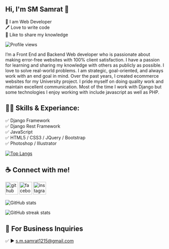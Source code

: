 ## Hi, I'm SM Samrat 👋
<p>
👑 I am Web Developer <br> 
🖊️ Love to write code <br> 
🎤 Like to share my knowledge </p> 

![Profile views](https://gpvc.arturio.dev/smsamrat) 

I’m a Front End and Backend Web developer who is passionate about making error-free websites with 100% client satisfaction. I have a passion for learning and sharing my knowledge with others as publicly as possible. I love to solve real-world problems. I am strategic, goal-oriented, and always work with an end goal in mind. Over the past years, I created ecommerce websites for my University project. I pride myself on doing quality work and maintain excellent communication. Most of the time I work with Django but some technologies I enjoy working with include javascript as well as PHP. 

## 👨‍💻 Skills & Experiance: 
✅ Django Framework <br> 
✅ Django Rest Framework <br>
✅ JavaScript <br>
✅ HTML5 / CSS3 / JQuery / Bootstrap <br>
✅ Photoshop / Illustrator <br>

[![Top Langs](https://github-readme-stats.vercel.app/api/top-langs/?username=smsamrat)](https://github.com/anuraghazra/github-readme-stats)

## ☕ Connect with me!
[<img src='https://cdn.jsdelivr.net/npm/simple-icons@3.0.1/icons/github.svg' alt='github' height='40'>](https://github.com/smsamrat)  [<img src='https://cdn.jsdelivr.net/npm/simple-icons@3.0.1/icons/facebook.svg' alt='facebook' height='40'>](https://www.facebook.com/csesamrat)  [<img src='https://cdn.jsdelivr.net/npm/simple-icons@3.0.1/icons/instagram.svg' alt='instagram' height='40'>](https://www.instagram.com/eng_samrat_cse/)  

![GitHub stats](https://github-readme-stats.vercel.app/api?username=smsamrat&show_icons=true) 

![GitHub streak stats](https://github-readme-streak-stats.herokuapp.com/?user=smsamrat)  

## 📧 For Business Inquiries 
✅  ► s.m.samrat1215@gmail.com
